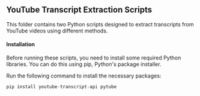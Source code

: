 ## YouTube Transcript Extraction Scripts

This folder contains two Python scripts designed to extract transcripts from YouTube videos using different methods.

#### Installation

Before running these scripts, you need to install some required Python libraries. You can do this using pip, Python's package installer.

Run the following command to install the necessary packages:

```py
pip install youtube-transcript-api pytube
```
